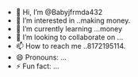 - 👋 Hi, I’m @Babyjfrmda432
- 👀 I’m interested in ..making money.
- 🌱 I’m currently learning ...money
- 💞️ I’m looking to collaborate on ...
- 📫 How to reach me ..8172195114.
- 😄 Pronouns: ...
- ⚡ Fun fact: ...

<!---
Babyjfrmda432/Babyjfrmda432 is a ✨ special ✨ repository because its `README.md` (this file) appears on your GitHub profile.
You can click the Preview link to take a look at your changes.
${{ me.DOTNET_VERSION }}
